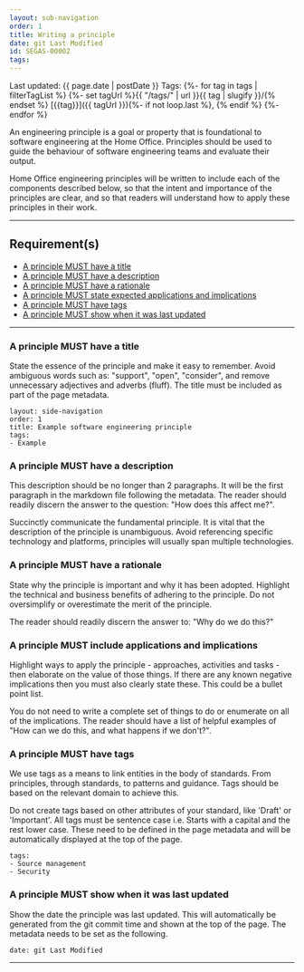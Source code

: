 ```yaml
---
layout: sub-navigation
order: 1
title: Writing a principle
date: git Last Modified
id: SEGAS-00002
tags:
---
```


Last updated: {{ page.date | postDate }}
Tags: 
	{%- for tag in tags | filterTagList %}
	{%- set tagUrl %}{{ "/tags/" | url }}{{ tag | slugify }}/{% endset %}
	[{{tag}}]({{ tagUrl }}){%- if not loop.last %}, {% endif %}
	{%- endfor %}


An engineering principle is a goal or property that is foundational to 
software engineering at the Home Office. Principles should be used to guide 
the behaviour of software engineering teams and evaluate their output.

Home Office engineering principles will be written to include each of the 
components described below, so that the intent and importance of the 
principles are clear, and so that readers will understand how to apply these 
principles in their work.

---

## Requirement(s)

- [A principle MUST have a title](#a-principle-must-have-a-title)
- [A principle MUST have a description](#a-principle-must-have-a-description)
- [A principle MUST have a rationale](#a-principle-must-have-a-rationale)
- [A principle MUST state expected applications and implications](#a-principle-must-include-applications-and-implications)
- [A principle MUST have tags](#a-principle-must-have-tags)
- [A principle MUST show when it was last updated](#a-principle-must-show-when-it-was-last-updated)

---

### A principle MUST have a title

State the essence of the principle and make it easy to remember. Avoid ambiguous 
words such as: "support", "open", "consider", and remove unnecessary adjectives 
and adverbs (fluff). The title must be included as part of the page metadata.

```
layout: side-navigation
order: 1
title: Example software engineering principle
tags:
- Example
```

### A principle MUST have a description

This description should be no longer than 2 paragraphs. It will be the first
paragraph in the markdown file following the metadata. The reader should 
readily discern the answer to the question: "How does this affect me?".

Succinctly communicate the fundamental principle. It is vital that the 
description of the principle is unambiguous. Avoid referencing specific 
technology and platforms, principles will usually span multiple technologies.

### A principle MUST have a rationale

State why the principle is important and why it has been adopted. Highlight the
technical and business benefits of adhering to the principle. Do not 
oversimplify or overestimate the merit of the principle.

The reader should readily discern the answer to: "Why do we do this?"

### A principle MUST include applications and implications

Highlight ways to apply the principle - approaches, activities and tasks - 
then elaborate on the value of those things. If there are any known negative 
implications then you must also clearly state these. This could be a bullet 
point list.

You do not need to write a complete set of things to do or enumerate on all of 
the implications. The reader should have a list of helpful examples of "How 
can we do this, and what happens if we don't?".

### A principle MUST have tags

We use tags as a means to link entities in the body of standards. From
principles, through standards, to patterns and guidance. Tags should be based
on the relevant domain to achieve this.

Do not create tags based on other attributes of your standard, like 'Draft' or
'Important'.  All tags must be sentence case i.e. Starts with a capital and
the rest lower case. These need to be defined in the page metadata and will be
automatically displayed at the top of the page.

```
tags:
- Source management
- Security
```

### A principle MUST show when it was last updated

Show the date the principle was last updated. This will automatically be 
generated from the git commit time and shown at the top of the page.  The 
metadata needs to be set as the following.

```
date: git Last Modified
```
---